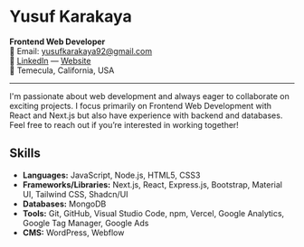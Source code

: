 # Yusuf Karakaya

**Frontend Web Developer**  
📧 Email: [yusufkarakaya92@gmail.com](mailto:yusufkarakaya92@gmail.com)  
🔗 [LinkedIn](https://www.linkedin.com/in/ykarakaya/) — [Website](https://www.yusufkarakaya.dev/)  
📍 Temecula, California, USA

---

I'm passionate about web development and always eager to collaborate on exciting projects. I focus primarily on Frontend Web Development with React and Next.js but also have experience with backend and databases. Feel free to reach out if you’re interested in working together!


## Skills
- **Languages:** JavaScript, Node.js, HTML5, CSS3
- **Frameworks/Libraries:** Next.js, React, Express.js, Bootstrap, Material UI, Tailwind CSS, Shadcn/UI
- **Databases:** MongoDB
- **Tools:** Git, GitHub, Visual Studio Code, npm, Vercel, Google Analytics, Google Tag Manager, Google Ads
- **CMS:** WordPress, Webflow
